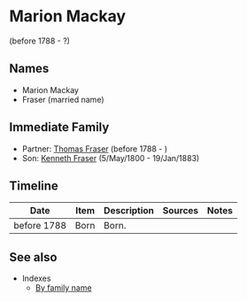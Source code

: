 ﻿---
layout: person
subject_key: i56151384
permalink: /people/i56151384
---

# Marion Mackay
(before 1788 - ?)

## Names

* Marion Mackay
* Fraser (married name)

## Immediate Family

* Partner: [Thomas Fraser](./@i79545968@-thomas-fraser-b1788-d.md) (before 1788 - )
* Son: [Kenneth Fraser](./@i61428726@-kenneth-fraser-b1800-5-5-d1883-1-19.md) (5/May/1800 - 19/Jan/1883)

## Timeline

Date | Item | Description | Sources | Notes
---|---|---|---|---
before 1788 | Born | Born. |  | 


## See also

- Indexes
  - [By family name](../index-by-family-name.md)
